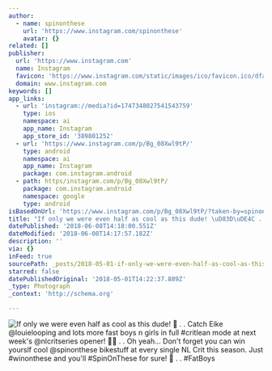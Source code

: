 ```yaml
---
author:
  - name: spinonthese
    url: 'https://www.instagram.com/spinonthese'
    avatar: {}
related: []
publisher:
  url: 'https://www.instagram.com'
  name: Instagram
  favicon: 'https://www.instagram.com/static/images/ico/favicon.ico/dfa85bb1fd63.ico'
  domain: www.instagram.com
keywords: []
app_links:
  - url: 'instagram://media?id=1747348027541543759'
    type: ios
    namespace: ai
    app_name: Instagram
    app_store_id: '389801252'
  - url: 'https://www.instagram.com/p/Bg_08Xwl9tP/'
    type: android
    namespace: ai
    app_name: Instagram
    package: com.instagram.android
  - path: https/instagram.com/p/Bg_08Xwl9tP/
    package: com.instagram.android
    namespace: google
    type: android
isBasedOnUrl: 'https://www.instagram.com/p/Bg_08Xwl9tP/?taken-by=spinonthese'
title: "If only we were even half as cool as this dude! \uD83D\uDE4C . . Catch Eike @louielooping and lots more fast boys n girls in full #critlean mode at next week's @nlcritseries opener! \uD83D\uDEB4\uD83C\uDF2B️ . . Oh yeah... Don't forget you can win yourslf cool @spinonthese bikestuff at every single NL Crit this season. Just #winonthese and you'll #SpinOnThese for sure! \uD83D\uDE00 . . #FatBoys"
datePublished: '2018-06-08T14:18:00.551Z'
dateModified: '2018-06-08T14:17:57.182Z'
description: ''
via: {}
inFeed: true
sourcePath: _posts/2018-05-01-if-only-we-were-even-half-as-cool-as-this-dude-catch.md
starred: false
datePublishedOriginal: '2018-05-01T14:22:37.889Z'
_type: Photograph
_context: 'http://schema.org'

---
```

![If only we were even half as cool as this dude!  . . Catch Eike @louielooping and lots more fast boys n girls in full #critlean mode at next week's @nlcritseries opener! ️ . . Oh yeah... Don't forget you can win yourslf cool @spinonthese bikestuff at every single NL Crit this season. Just #winonthese and you'll #SpinOnThese for sure!  . . #FatBoys](https://scontent-iad3-1.cdninstagram.com/vp/f9b7f2738a446e569e847925d4754be4/5B94760F/t51.2885-15/e35/29737248_164237177613083_4507178181236621312_n.jpg)